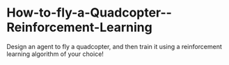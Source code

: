 # How-to-fly-a-Quadcopter--Reinforcement-Learning
Design an agent to fly a quadcopter, and then train it using a reinforcement learning algorithm of your choice! 
